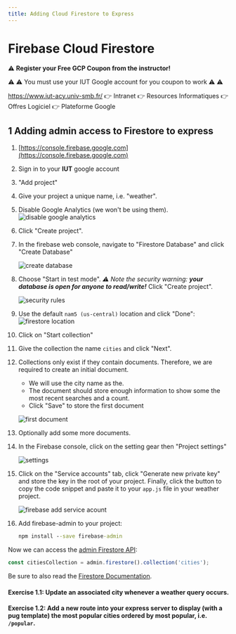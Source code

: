 ```yaml
---
title: Adding Cloud Firestore to Express
---
```

# Firebase Cloud Firestore

⚠️ **Register your Free GCP Coupon from the instructor!**

⚠️ ⚠️ You must use your IUT Google account for you coupon to work ⚠️ ⚠️

https://www.iut-acy.univ-smb.fr/ 👉 Intranet 👉 Resources Informatiques 👉 Offres Logiciel 👉 Plateforme Google

## 1 Adding admin access to Firestore to express

1. [https://console.firebase.google.com](https://console.firebase.google.com)

1. Sign in to your **IUT** google account

1. "Add project"

1. Give your project a unique name, i.e. "weather".

1. Disable Google Analytics (we won't be using them).
   ![disable google analytics](images/firebase-disable-google-analytics.png)

1. Click "Create project".

1. In the firebase web console, navigate to "Firestore Database" and click "Create Database"

   ![create database](images/firebase-firestore.png)

1. Choose "Start in test mode". _⚠ Note the security warning: **your database is open for anyone to read/write!**_ Click "Create project".

   ![security rules](images/security-rules-annotated.jpg)

1. Use the default `nam5 (us-central)` location and click "Done":
   ![firestore location](images/firestore-location.jpg)

1. Click on "Start collection"

1. Give the collection the name `cities` and click "Next".

1. Collections only exist if they contain documents. Therefore, we are required to create an initial document.
   * We will use the city name as the.
   * The document should store enough information to show some the most recent searches and a count.
   * Click "Save" to store the first document
  
   ![first document](images/firestore-first-document.jpg)

1. Optionally add some more documents.

1. In the Firebase console, click on the setting gear then "Project settings"

   ![settings](images/firebase-project-settings.png)

1. Click on the "Service accounts" tab, click "Generate new private key" and store the key in the root of your project. Finally, click the button to copy the code snippet and paste it to your `app.js` file in your weather project.

   ![firebase add service acount](images/firebase-add-service-account.jpg)

1. Add firebase-admin to your project:
   ```cmd
   npm install --save firebase-admin
   ```

Now we can access the [admin Firestore API](https://googleapis.dev/nodejs/firestore/latest/Firestore.html):
```javascript
const citiesCollection = admin.firestore().collection('cities');
```

Be sure to also read the [Firestore Documentation](https://firebase.google.com/docs/firestore).

#### Exercise 1.1: Update an associated city whenever a weather query occurs.

#### Exercise 1.2: Add a new route into your express server to display (with a pug template) the most popular cities ordered by most popular, i.e. `/popular`.

